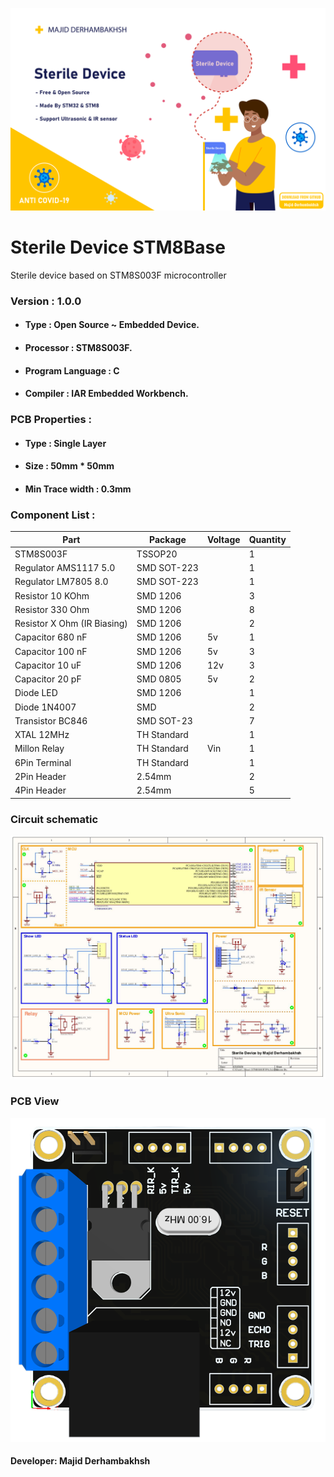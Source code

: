 ![BANNER](Banner.png)

# Sterile Device STM8Base
Sterile device based on STM8S003F microcontroller

### Version : 1.0.0

- #### Type : Open Source ~ Embedded Device.

- #### Processor : STM8S003F.

- #### Program Language : C

- #### Compiler : IAR Embedded Workbench.

### PCB Properties :

- #### Type : Single Layer

- #### Size : 50mm * 50mm

- #### Min Trace width : 0.3mm

### Component List :

Part | Package | Voltage | Quantity
------------ | ------------- | ------------- | -------------
STM8S003F | TSSOP20 | | 1
Regulator AMS1117 5.0 | SMD SOT-223 | | 1
Regulator LM7805 8.0 | SMD SOT-223 | | 1
Resistor 10 KOhm | SMD 1206 | | 3
Resistor 330 Ohm | SMD 1206 | | 8
Resistor X Ohm (IR Biasing) | SMD 1206 | | 2
Capacitor 680 nF | SMD 1206 | 5v | 1
Capacitor 100 nF | SMD 1206 | 5v | 3
Capacitor 10 uF | SMD 1206 | 12v | 3
Capacitor 20 pF | SMD 0805 | 5v | 2
Diode LED | SMD 1206 | | 1
Diode 1N4007 | SMD | | 2
Transistor BC846 | SMD SOT-23 | | 7
XTAL 12MHz | TH Standard | | 1
Millon Relay | TH Standard | Vin | 1
6Pin Terminal | TH Standard | | 1
2Pin Header | 2.54mm | | 2
4Pin Header | 2.54mm | | 5

### Circuit schematic

![SCHEMATIC](Schematic.jpg)

### PCB View

![PCBVIEW](PCB-PICTURE.png)

#### Developer: Majid Derhambakhsh
